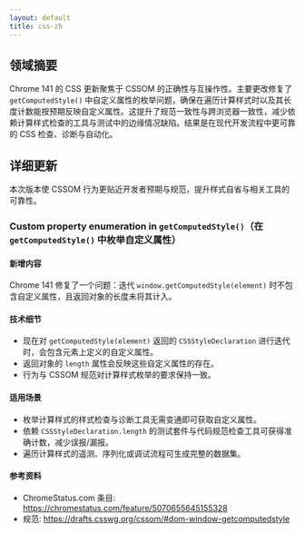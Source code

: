 ```yaml
---
layout: default
title: css-zh
---
```


## 领域摘要

Chrome 141 的 CSS 更新聚焦于 CSSOM 的正确性与互操作性。主要更改修复了 `getComputedStyle()` 中自定义属性的枚举问题，确保在遍历计算样式时以及其长度计数能按预期反映自定义属性。这提升了规范一致性与跨浏览器一致性，减少依赖计算样式检查的工具与测试中的边缘情况缺陷。结果是在现代开发流程中更可靠的 CSS 检查、诊断与自动化。

## 详细更新

本次版本使 CSSOM 行为更贴近开发者预期与规范，提升样式自省与相关工具的可靠性。

### Custom property enumeration in `getComputedStyle()`（在 `getComputedStyle()` 中枚举自定义属性）

#### 新增内容
Chrome 141 修复了一个问题：迭代 `window.getComputedStyle(element)` 时不包含自定义属性，且返回对象的长度未将其计入。

#### 技术细节
- 现在对 `getComputedStyle(element)` 返回的 `CSSStyleDeclaration` 进行迭代时，会包含元素上定义的自定义属性。
- 返回对象的 `length` 属性会反映这些自定义属性的存在。
- 行为与 CSSOM 规范对计算样式枚举的要求保持一致。

#### 适用场景
- 枚举计算样式的样式检查与诊断工具无需变通即可获取自定义属性。
- 依赖 `CSSStyleDeclaration.length` 的测试套件与代码规范检查工具可获得准确计数，减少误报/漏报。
- 遍历计算样式的遥测、序列化或调试流程可生成完整的数据集。

#### 参考资料
- ChromeStatus.com 条目: https://chromestatus.com/feature/5070655645155328
- 规范: https://drafts.csswg.org/cssom/#dom-window-getcomputedstyle
